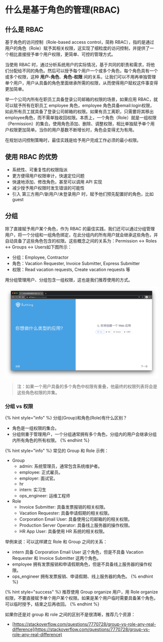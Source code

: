 # 什么是基于角色的管理\(RBAC\)

## 什么是 RBAC

基于角色的访问控制（Role-based access control，简称 RBAC），指的是通过用户的角色（Role）赋予其相关权限，这实现了细粒度的访问控制，并提供了一个相比直接授予单个用户权限，更简单、可控的管理方式。

  
当使用 RBAC 时，通过分析系统用户的实际情况，基于共同的职责和需求，将他们分配给不同的角色。然后可以授予每个用户一个或多个角色，每个角色具有一个或多个权限，这种 **用户-角色**、**角色-权限** 间的关系，让我们可以不用再单独管理单个用户，用户从具备的角色里面继承所需的权限，从而使得用户赋权这件事变得更加简单。

  
举一个公司内所有在职员工具备登录公司邮箱的权限的场景，如果应用 RBAC，就可以赋予所有在职员工 ​employee​ 角色，​employee​ 角色具备 ​email:login​ 权限，如此所有员工就具备了登录公司邮箱的权限。如果有员工离职，只需要将其移出 ​employee​ 角色，而不需单独收回权限。本质上，一个角色（Role）就是一组权限（Permission）的集合。使用角色添加、删除、调整权限，相比单独赋予单个用户权限更加简单。当你的用户基数不断增长时，角色会变得尤为有用。

在规划访问控制策略时，最佳实践是给予用户完成工作必须的最小权限。

## 使用 RBAC 的优势

* 系统性、可重复性的权限指派
* 更方便得用户权限审计，快速定位问题
* 快速地添加、修改角色，甚至可以调用 API 实现
* 减少授予用户权限时发生错误的可能性
* 引入 第三方用户/新用户/未登录用户 时，赋予他们预先配置好的角色，比如 ​guest​

## 分组

除了直接赋予用户某个角色，作为 RBAC 的最佳实践，我们还可以通过分组管理用户，将一个分组和一组角色绑定，在此分组内的所有用户就会继承这些角色，并自动具备了这些角色包含的权限。这些概念之间的关系为：Permission &lt;-&gt; Roles &lt;-&gt; Groups &lt;-&gt; Users如下图所示：

* 分组：Employee, Contractor
* 角色：Vacation Requester, Invoice Submitter, Express Submitter
* 权限：Read vacation requests, Create vacation requests 等

用分组管理用户、分组包含一组权限，这也是我们推荐使用的方式。

![](../../.gitbook/assets/image%20%28325%29.png)

> 注：如果一个用户具备的多个角色中权限有重叠，他最终的权限列表将会是这些角色权限的并集。

### 分组 vs 权限

{% hint style="info" %}
分组\(Group\)和角色\(Role\)有什么区别？

* 角色是一组权限的集合。
* 分组侧重于管理用户，一个分组通常拥有多个角色，分组内的用户会继承分组内所有角色的所有权限。
{% endhint %}

{% hint style="info" %}
常见的 Group 和 Role 示例：

* Group
  * admin: 系统管理员，通常包含系统维护者。
  * employee: 正式雇员。
  * employer: 面试官。
  * hr
  * intern: 实习生
  * ops\_engineer: 运维工程师
* Role
  * Invoice Submitter: 具备发票报销的相关权限。
  * Vacation Requester: 具备申请假期的相关权限。
  * Corporation Email User: 具备使用公司邮箱的的相关权限。
  * Production Server Operator: 具备线上服务器的操作权限。
  * HR App User: 具备使用 HR 系统的相关权限。

举例来说：可以这样建立 Role 和 Group 之间的关系：

* intern  具备 Corporation Email User 这个角色，但是不具备 Vacation Requester 和 Invoice Submitter 这两个角色。
* employee  拥有发票报销和申请假期角色，但是不具备线上服务器的操作权限。
* ops\_engineer 拥有发票报销、申请假期、线上服务器的角色。
{% endhint %}

{% hint style="success" %}
推荐使用 Group organize 用户，用 Role organize 权限，不要直接赋予单个用户某个权限。如果是某个用户临时需要具备某个角色，可以临时授予，结束之后再收回。
{% endhint %}

如果你还是对 group 和 role 之间的区别不是很清晰，推荐几个资源：

* [https://stackoverflow.com/questions/7770728/group-vs-role-any-real-difference](https://stackoverflow.com/questions/7770728/group-vs-role-any-real-difference)



